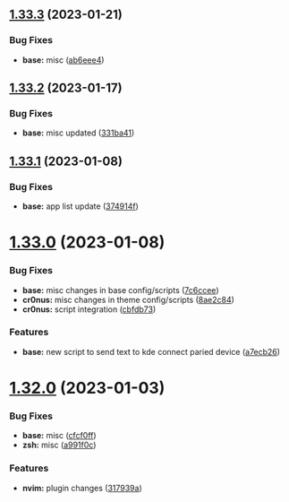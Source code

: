 ## [1.33.3](https://github.com/umgbhalla/dotstow/compare/v1.33.2...v1.33.3) (2023-01-21)


### Bug Fixes

* **base:** misc ([ab6eee4](https://github.com/umgbhalla/dotstow/commit/ab6eee43f09dd56c5e2584c67e63201601dce79f))



## [1.33.2](https://github.com/umgbhalla/dotstow/compare/v1.33.1...v1.33.2) (2023-01-17)


### Bug Fixes

* **base:** misc updated ([331ba41](https://github.com/umgbhalla/dotstow/commit/331ba4108de3f611e671ac0491833a6e11b75edb))



## [1.33.1](https://github.com/umgbhalla/dotstow/compare/v1.33.0...v1.33.1) (2023-01-08)


### Bug Fixes

* **base:** app list update ([374914f](https://github.com/umgbhalla/dotstow/commit/374914fb4100aa2f185bbb2da29d6b8fa22c2472))



# [1.33.0](https://github.com/umgbhalla/dotstow/compare/v1.32.0...v1.33.0) (2023-01-08)


### Bug Fixes

* **base:** misc changes in base config/scripts ([7c6ccee](https://github.com/umgbhalla/dotstow/commit/7c6cceed1e2bcffbe8f252679608f4f100b0bde5))
* **cr0nus:** misc changes in theme config/scripts ([8ae2c84](https://github.com/umgbhalla/dotstow/commit/8ae2c84d183f897379a7dfa11a24443920d981ac))
* **cr0nus:** script integration ([cbfdb73](https://github.com/umgbhalla/dotstow/commit/cbfdb73d6c9aef03ec2680e435f82964560833c5))


### Features

* **base:** new script to send text to kde connect paried device ([a7ecb26](https://github.com/umgbhalla/dotstow/commit/a7ecb26debb2bd5209e822e983aff113f106e991))



# [1.32.0](https://github.com/umgbhalla/dotstow/compare/v1.31.1...v1.32.0) (2023-01-03)


### Bug Fixes

* **base:** misc ([cfcf0ff](https://github.com/umgbhalla/dotstow/commit/cfcf0ff79314135379cc4ce6a46a6a14c6118397))
* **zsh:** misc ([a991f0c](https://github.com/umgbhalla/dotstow/commit/a991f0c93cce2f6fe9b3b242f820efac1a9fa5af))


### Features

* **nvim:** plugin changes ([317939a](https://github.com/umgbhalla/dotstow/commit/317939aa17dd70bf8aadb751943977cdc46c3929))




